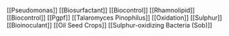[[Pseudomonas]]
[[Biosurfactant]]
[[Biocontrol]]
[[Rhamnolipid]]
[[Biocontrol]]
[[Pgpf]]
[[Talaromyces Pinophilus]]
[[Oxidation]]
[[Sulphur]]
[[Bioinoculant]]
[[Oil Seed Crops]]
[[Sulphur-oxidizing Bacteria (Sob)]]
